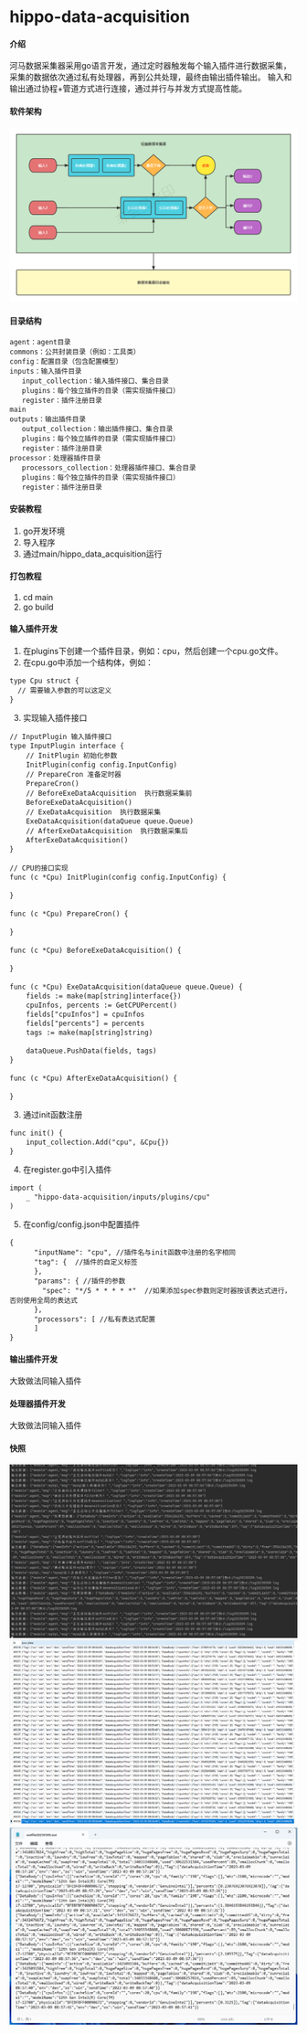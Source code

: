 # hippo-data-acquisition

#### 介绍
河马数据采集器采用go语言开发，通过定时器触发每个输入插件进行数据采集，采集的数据依次通过私有处理器，再到公共处理，最终由输出插件输出。
输入和输出通过协程+管道方式进行连接，通过并行与并发方式提高性能。

#### 软件架构
<img src="readme/轻量数据采集工具.png">

#### 目录结构
```
agent：agent目录
commons：公共封装目录（例如：工具类） 
config：配置目录（包含配置模型）
inputs：输入插件目录
   input_collection：输入插件接口、集合目录
   plugins：每个独立插件的目录（需实现插件接口）
   register：插件注册目录
main
outputs：输出插件目录
   output_collection：输出插件接口、集合目录
   plugins：每个独立插件的目录（需实现插件接口）
   register：插件注册目录
processor：处理器插件目录
   processors_collection：处理器插件接口、集合目录
   plugins：每个独立插件的目录（需实现插件接口）
   register：插件注册目录

```


#### 安装教程

1.  go开发环境
2.  导入程序
3.  通过main/hippo_data_acquisition运行

#### 打包教程

1. cd main
2. go build

#### 输入插件开发
1. 在plugins下创建一个插件目录，例如：cpu，然后创建一个cpu.go文件。
2. 在cpu.go中添加一个结构体，例如：
```
type Cpu struct {
  // 需要输入参数的可以这定义
}
```
3. 实现输入插件接口
```
// InputPlugin 输入插件接口
type InputPlugin interface {
	// InitPlugin 初始化参数
	InitPlugin(config config.InputConfig)
	// PrepareCron 准备定时器
	PrepareCron()
	// BeforeExeDataAcquisition  执行数据采集前
	BeforeExeDataAcquisition()
	// ExeDataAcquisition  执行数据采集
	ExeDataAcquisition(dataQueue queue.Queue)
	// AfterExeDataAcquisition  执行数据采集后
	AfterExeDataAcquisition()
}

// CPU的接口实现
func (c *Cpu) InitPlugin(config config.InputConfig) {

}

func (c *Cpu) PrepareCron() {

}

func (c *Cpu) BeforeExeDataAcquisition() {

}

func (c *Cpu) ExeDataAcquisition(dataQueue queue.Queue) {
	fields := make(map[string]interface{})
	cpuInfos, percents := GetCPUPercent()
	fields["cpuInfos"] = cpuInfos
	fields["percents"] = percents
	tags := make(map[string]string)

	dataQueue.PushData(fields, tags)
}

func (c *Cpu) AfterExeDataAcquisition() {

}
```
3. 通过init函数注册
```
func init() {
	input_collection.Add("cpu", &Cpu{})
}

```
4. 在register.go中引入插件
```
import (
	_ "hippo-data-acquisition/inputs/plugins/cpu"
)

```
5. 在config/config.json中配置插件
```
{
      "inputName": "cpu", //插件名与init函数中注册的名字相同
      "tag": {  //插件的自定义标签
      },
      "params": { //插件的参数
        "spec": "*/5 * * * * *"  //如果添加spec参数则定时器按该表达式进行，否则使用全局的表达式
      },
      "processors": [ //私有表达式配置
      ]
}
```

#### 输出插件开发
大致做法同输入插件

#### 处理器插件开发
大致做法同输入插件


#### 快照
<img src="readme/snapshot1.png"> </br>
<img src="readme/snapshot2.png"> </br>
<img src="readme/snapshot3.png"> </br>






